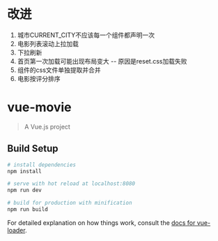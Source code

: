 # 改进
1. 城市CURRENT_CITY不应该每一个组件都声明一次
2. 电影列表滚动上拉加载
3. 下拉刷新
4. 首页第一次加载可能出现布局变大 -- 原因是reset.css加载失败
5. 组件的css文件单独提取并合并
6. 电影按评分排序

# vue-movie

> A Vue.js project

## Build Setup

``` bash
# install dependencies
npm install

# serve with hot reload at localhost:8080
npm run dev

# build for production with minification
npm run build
```

For detailed explanation on how things work, consult the [docs for vue-loader](http://vuejs.github.io/vue-loader).
